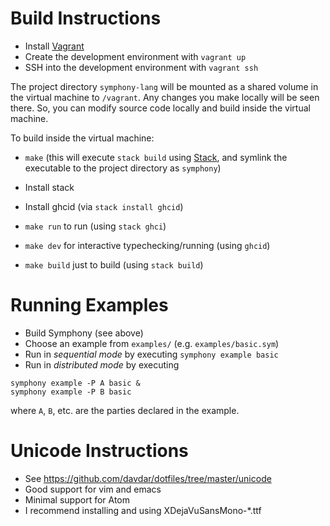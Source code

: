 # Build Instructions

- Install [Vagrant](https://www.vagrantup.com/)
- Create the development environment with `vagrant up`
- SSH into the development environment with `vagrant ssh`

The project directory `symphony-lang` will be mounted as a shared volume
in the virtual machine to `/vagrant`. Any changes you make locally will
be seen there. So, you can modify source code locally and build inside the
virtual machine.

To build inside the virtual machine:

- `make` (this will execute `stack build` using [Stack](https://docs.haskellstack.org/en/stable/README/), and symlink the executable to the project directory as `symphony`)


- Install stack
- Install ghcid (via `stack install ghcid`)
- `make run` to run (using `stack ghci`)
- `make dev` for interactive typechecking/running (using `ghcid`)
- `make build` just to build (using `stack build`)

# Running Examples

- Build Symphony (see above)
- Choose an example from `examples/` (e.g. `examples/basic.sym`)
- Run in _sequential mode_ by executing `symphony example basic`
- Run in _distributed mode_ by executing

```
symphony example -P A basic &
symphony example -P B basic
```

where `A`, `B`, etc. are the parties declared in the example.

# Unicode Instructions

- See https://github.com/davdar/dotfiles/tree/master/unicode
- Good support for vim and emacs
- Minimal support for Atom
- I recommend installing and using XDejaVuSansMono-*.ttf

